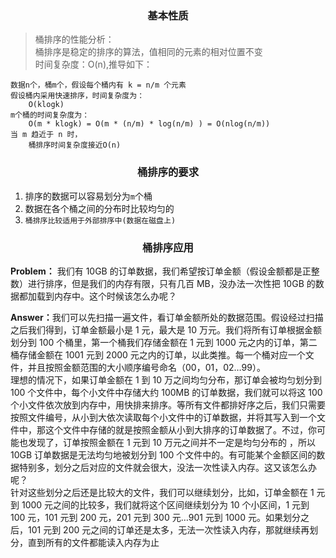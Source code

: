 <h3 align="center">基本性质</h3> 

> 桶排序的性能分析：<br/> 
> 桶排序是稳定的排序的算法，值相同的元素的相对位置不变 <br/> 
> 时间复杂度：O(n),推导如下：
```
数据n个，桶m个，假设每个桶内有 k = n/m 个元素
假设桶内采用快速排序，时间复杂度为：
    O(klogk)
m个桶的时间复杂度为：
    O(m * klogk) = O(m * (n/m) * log(n/m) ) = O(nlog(n/m))
当 m 趋近于 n 时，
    桶排序时间复杂度接近O(n)
``` 

<h3 align="center">桶排序的要求</h3> 

1. 排序的数据可以容易划分为`m`个桶
2. 数据在各个桶之间的分布时比较均匀的
3. `桶排序比较适用于外部排序中(数据在磁盘上) `

<h3 align="center">桶排序应用</h3> 

<article>  
<strong>Problem：</strong>
我们有 10GB 的订单数据，我们希望按订单金额（假设金额都是正整数）进行排序，但是我们的内存有限，只有几百 MB，没办法一次性把 10GB 的数据都加载到内存中。这个时候该怎么办呢？ 
 
<strong>Answer：</strong>我们可以先扫描一遍文件，看订单金额所处的数据范围。假设经过扫描之后我们得到，订单金额最小是 1 元，最大是 10 万元。<mian>我们将所有订单根据金额划分到 100 个桶里，第一个桶我们存储金额在 1 元到 1000 元之内的订单，第二桶存储金额在 1001 元到 2000 元之内的订单，以此类推。每一个桶对应一个文件，并且按照金额范围的大小顺序编号命名（00，01，02…99）。<br/>
理想的情况下，如果订单金额在 1 到 10 万之间均匀分布，那订单会被均匀划分到 100 个文件中，每个小文件中存储大约 100MB 的订单数据，我们就可以将这 100 个小文件依次放到内存中，用快排来排序。等所有文件都排好序之后，我们只需要按照文件编号，从小到大依次读取每个小文件中的订单数据，并将其写入到一个文件中，那这个文件中存储的就是按照金额从小到大排序的订单数据了。不过，你可能也发现了，订单按照金额在 1 元到 10 万元之间并不一定是均匀分布的 ，所以 10GB 订单数据是无法均匀地被划分到 100 个文件中的。有可能某个金额区间的数据特别多，划分之后对应的文件就会很大，没法一次性读入内存。这又该怎么办呢？<br/>
针对这些划分之后还是比较大的文件，我们可以继续划分，比如，订单金额在 1 元到 1000 元之间的比较多，我们就将这个区间继续划分为 10 个小区间，1 元到 100 元，101 元到 200 元，201 元到 300 元…901 元到 1000 元。如果划分之后，101 元到 200 元之间的订单还是太多，无法一次性读入内存，那就继续再划分，直到所有的文件都能读入内存为止 
</article> 
